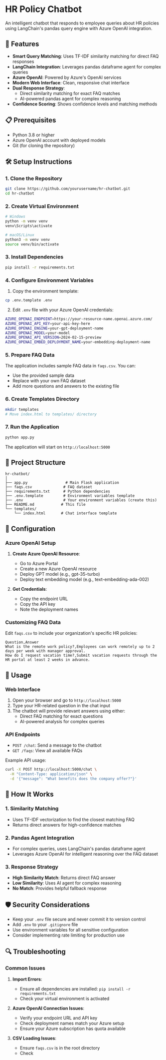 # HR Policy Chatbot

An intelligent chatbot that responds to employee queries about HR policies using LangChain's pandas query engine with Azure OpenAI integration.

## 🚀 Features

- **Smart Query Matching**: Uses TF-IDF similarity matching for direct FAQ responses
- **LangChain Integration**: Leverages pandas dataframe agent for complex queries
- **Azure OpenAI**: Powered by Azure's OpenAI services
- **Modern Web Interface**: Clean, responsive chat interface
- **Dual Response Strategy**: 
  - Direct similarity matching for exact FAQ matches
  - AI-powered pandas agent for complex reasoning
- **Confidence Scoring**: Shows confidence levels and matching methods

## 📋 Prerequisites

- Python 3.8 or higher
- Azure OpenAI account with deployed models
- Git (for cloning the repository)

## 🛠️ Setup Instructions

### 1. Clone the Repository

```bash
git clone https://github.com/yourusername/hr-chatbot.git
cd hr-chatbot
```

### 2. Create Virtual Environment

```bash
# Windows
python -m venv venv
venv\Scripts\activate

# macOS/Linux
python3 -m venv venv
source venv/bin/activate
```

### 3. Install Dependencies

```bash
pip install -r requirements.txt
```

### 4. Configure Environment Variables

1. Copy the environment template:
```bash
cp .env.template .env
```

2. Edit `.env` file with your Azure OpenAI credentials:
```bash
AZURE_OPENAI_ENDPOINT=https://your-resource-name.openai.azure.com/
AZURE_OPENAI_API_KEY=your-api-key-here
AZURE_OPENAI_ENGINE=your-gpt-deployment-name
AZURE_OPENAI_MODEL=your-model
AZURE_OPENAI_API_VERSION=2024-02-15-preview
AZURE_OPENAI_EMBED_DEPLOYMENT_NAME=your-embedding-deployment-name
```

### 5. Prepare FAQ Data

The application includes sample FAQ data in `faqs.csv`. You can:
- Use the provided sample data
- Replace with your own FAQ dataset
- Add more questions and answers to the existing file

### 6. Create Templates Directory

```bash
mkdir templates
# Move index.html to templates/ directory
```

### 7. Run the Application

```bash
python app.py
```

The application will start on `http://localhost:5000`

## 📁 Project Structure

```
hr-chatbot/
│
├── app.py                 # Main Flask application
├── faqs.csv              # FAQ dataset
├── requirements.txt      # Python dependencies
├── .env.template         # Environment variables template
├── .env                  # Your environment variables (create this)
├── README.md            # This file
└── templates/
    └── index.html       # Chat interface template
```

## 🔧 Configuration

### Azure OpenAI Setup

1. **Create Azure OpenAI Resource**:
   - Go to Azure Portal
   - Create a new Azure OpenAI resource
   - Deploy GPT model (e.g., gpt-35-turbo)
   - Deploy text embedding model (e.g., text-embedding-ada-002)

2. **Get Credentials**:
   - Copy the endpoint URL
   - Copy the API key
   - Note the deployment names

### Customizing FAQ Data

Edit `faqs.csv` to include your organization's specific HR policies:

```csv
Question,Answer
What is the remote work policy?,Employees can work remotely up to 2 days per week with manager approval.
How do I request vacation time?,Submit vacation requests through the HR portal at least 2 weeks in advance.
```

## 🚀 Usage

### Web Interface

1. Open your browser and go to `http://localhost:5000`
2. Type your HR-related question in the chat input
3. The chatbot will provide relevant answers using either:
   - Direct FAQ matching for exact questions
   - AI-powered analysis for complex queries

### API Endpoints

- `POST /chat`: Send a message to the chatbot
- `GET /faqs`: View all available FAQs

Example API usage:
```bash
curl -X POST http://localhost:5000/chat \
  -H "Content-Type: application/json" \
  -d '{"message": "What benefits does the company offer?"}'
```

## 🎯 How It Works

### 1. Similarity Matching
- Uses TF-IDF vectorization to find the closest matching FAQ
- Returns direct answers for high-confidence matches

### 2. Pandas Agent Integration
- For complex queries, uses LangChain's pandas dataframe agent
- Leverages Azure OpenAI for intelligent reasoning over the FAQ dataset

### 3. Response Strategy
- **High Similarity Match**: Returns direct FAQ answer
- **Low Similarity**: Uses AI agent for complex reasoning
- **No Match**: Provides helpful fallback response

## 🛡️ Security Considerations

- Keep your `.env` file secure and never commit it to version control
- Add `.env` to your `.gitignore` file
- Use environment variables for all sensitive configuration
- Consider implementing rate limiting for production use

## 🔍 Troubleshooting

### Common Issues

1. **Import Errors**:
   - Ensure all dependencies are installed: `pip install -r requirements.txt`
   - Check your virtual environment is activated

2. **Azure OpenAI Connection Issues**:
   - Verify your endpoint URL and API key
   - Check deployment names match your Azure setup
   - Ensure your Azure subscription has quota available

3. **CSV Loading Issues**:
   - Ensure `faqs.csv` is in the root directory
   - Check